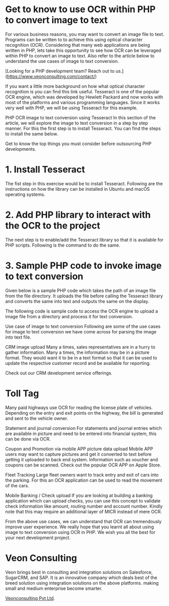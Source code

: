 # Get to know to use OCR within PHP to convert image to text
For various business reasons, you may want to convert an image file to text. Programs can be written to to achieve this using optical character recognition (OCR). Considering that many web applications are being written in PHP, lets take this opportunity to see how OCR can be leveraged within PHP to convert an image to text. Also refer to the article below to understand the use cases of image to text conversion.

[Looking for a PHP development team? Reach out to us.] (https://www.veonconsulting.com/contact/)

If you want a little more background on how what optical character recognition is you can find this link useful. Tesseract is one of the popular OCR engine, which was developed by Hewlett Packard and now works with most of the platforms and various programming languages. Since it works very well with PHP, we will be using Tesseract for this example.

PHP OCR image to text conversion using Tesseract
In this section of the article, we will explore the image to text conversion in a step by step manner. For this the first step is to install Tesseract. You can find the steps to install the same below.

Get to know the top things you must consider before outsourcing PHP developments.

# 1. Install Tesseract
The fist step in this exercise would be to install Tesseract. Following are the instructions on how the library can be installed in Ubuntu and macOS operating systems.

# 2. Add PHP library to interact with the OCR to the project
The next step is to enable/add the Tesseract library so that it is available for PHP scripts. Following is the command to do the same.


# 3. Sample PHP code to invoke image to text conversion
Given below is a sample PHP code which takes the path of an image file from the file directory. It uploads the file before calling the Tesseract library and converts the same into text and outputs the same on the display.

The following code is sample code to access the OCR engine to upload a image file from a directory and process it for text conversion.

Use case of image to text conversion
Following are some of the use cases for image to text conversion we have come across for parsing the image into text file.

CRM image upload
Many a times, sales representatives are in a hurry to gather information. Many a times, the information may be in a picture format. They would want it to be in a text format so that it can be used to update the respective customer record and be available for reporting.

Check out our CRM development service offerings.

# Toll Tag
Many paid highways use OCR for reading the license plate of vehicles. Depending on the entry and exit points on the highway, the bill is generated and sent to the vehicle owner.

Statement and journal conversion
For statements and journal entries which are available in picture and need to be entered into financial system, this can be done via OCR.

Coupon and Promotion via mobile APP picture data upload
Mobile APP users may want to capture pictures and get it converted to text before getting it uploaded to back end system. Information such as voucher and coupons can be scanned. Check out the popular OCR APP on Apple Store.

Fleet Tracking
Large fleet owners want to track entry and exit of cars into the parking. For this an OCR application can be used to read the movement of the cars.

Mobile Banking / Check upload 
If you are looking at building a banking application which can upload checks, you can use this concept to validate check information like amount, routing number and account number. Kindly note that this may require an additional layer of MICR instead of mere OCR.

From the above use cases, we can understand that OCR can tremendously improve user experience. We really hope that you learnt all about using image to text conversion using OCR in PHP. We wish you all the best for your next development project.


# Veon Consulting


Veon brings best in consulting and integration solutions on Salesforce, SugarCRM, and SAP. It is an innovative company which deals best of the breed solution using integration solutions on the above platforms. making small and medium enterprise become smarter.

 [Veonconsulting Pvt Ltd](https://www.veonconsulting.com/).
